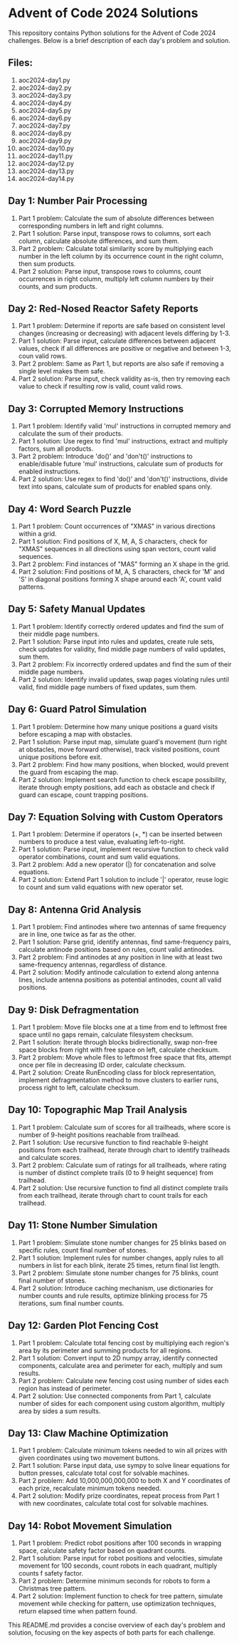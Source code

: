  # Advent of Code 2024 Solutions

 This repository contains Python solutions for the Advent of Code 2024 challenges. Below is a brief description of each day's problem and solution.

 ## Files:

 1. aoc2024-day1.py
 2. aoc2024-day2.py
 3. aoc2024-day3.py
 4. aoc2024-day4.py
 5. aoc2024-day5.py
 6. aoc2024-day6.py
 7. aoc2024-day7.py
 8. aoc2024-day8.py
 9. aoc2024-day9.py
 10. aoc2024-day10.py
 11. aoc2024-day11.py
 12. aoc2024-day12.py
 13. aoc2024-day13.py
 14. aoc2024-day14.py

 ## Day 1: Number Pair Processing

 1. Part 1 problem: Calculate the sum of absolute differences between corresponding numbers in left and right columns.
 2. Part 1 solution: Parse input, transpose rows to columns, sort each column, calculate absolute differences, and sum them.
 3. Part 2 problem: Calculate total similarity score by multiplying each number in the left column by its occurrence count in the right column, then sum
 products.
 4. Part 2 solution: Parse input, transpose rows to columns, count occurrences in right column, multiply left column numbers by their counts, and sum
 products.

 ## Day 2: Red-Nosed Reactor Safety Reports

 1. Part 1 problem: Determine if reports are safe based on consistent level changes (increasing or decreasing) with adjacent levels differing by 1-3.
 2. Part 1 solution: Parse input, calculate differences between adjacent values, check if all differences are positive or negative and between 1-3, coun
 valid rows.
 3. Part 2 problem: Same as Part 1, but reports are also safe if removing a single level makes them safe.
 4. Part 2 solution: Parse input, check validity as-is, then try removing each value to check if resulting row is valid, count valid rows.

 ## Day 3: Corrupted Memory Instructions

 1. Part 1 problem: Identify valid 'mul' instructions in corrupted memory and calculate the sum of their products.
 2. Part 1 solution: Use regex to find 'mul' instructions, extract and multiply factors, sum all products.
 3. Part 2 problem: Introduce 'do()' and 'don't()' instructions to enable/disable future 'mul' instructions, calculate sum of products for enabled
 instructions.
 4. Part 2 solution: Use regex to find 'do()' and 'don't()' instructions, divide text into spans, calculate sum of products for enabled spans only.

 ## Day 4: Word Search Puzzle

 1. Part 1 problem: Count occurrences of "XMAS" in various directions within a grid.
 2. Part 1 solution: Find positions of X, M, A, S characters, check for "XMAS" sequences in all directions using span vectors, count valid sequences.
 3. Part 2 problem: Find instances of "MAS" forming an X shape in the grid.
 4. Part 2 solution: Find positions of M, A, S characters, check for 'M' and 'S' in diagonal positions forming X shape around each 'A', count valid
 patterns.

 ## Day 5: Safety Manual Updates

 1. Part 1 problem: Identify correctly ordered updates and find the sum of their middle page numbers.
 2. Part 1 solution: Parse input into rules and updates, create rule sets, check updates for validity, find middle page numbers of valid updates, sum
 them.
 3. Part 2 problem: Fix incorrectly ordered updates and find the sum of their middle page numbers.
 4. Part 2 solution: Identify invalid updates, swap pages violating rules until valid, find middle page numbers of fixed updates, sum them.

 ## Day 6: Guard Patrol Simulation

 1. Part 1 problem: Determine how many unique positions a guard visits before escaping a map with obstacles.
 2. Part 1 solution: Parse input map, simulate guard's movement (turn right at obstacles, move forward otherwise), track visited positions, count unique
 positions before exit.
 3. Part 2 problem: Find how many positions, when blocked, would prevent the guard from escaping the map.
 4. Part 2 solution: Implement search function to check escape possibility, iterate through empty positions, add each as obstacle and check if guard can
 escape, count trapping positions.

 ## Day 7: Equation Solving with Custom Operators

 1. Part 1 problem: Determine if operators (+, *) can be inserted between numbers to produce a test value, evaluating left-to-right.
 2. Part 1 solution: Parse input, implement recursive function to check valid operator combinations, count and sum valid equations.
 3. Part 2 problem: Add a new operator (|) for concatenation and solve equations.
 4. Part 2 solution: Extend Part 1 solution to include '|' operator, reuse logic to count and sum valid equations with new operator set.

 ## Day 8: Antenna Grid Analysis

 1. Part 1 problem: Find antinodes where two antennas of same frequency are in line, one twice as far as the other.
 2. Part 1 solution: Parse grid, identify antennas, find same-frequency pairs, calculate antinode positions based on rules, count valid antinodes.
 3. Part 2 problem: Find antinodes at any position in line with at least two same-frequency antennas, regardless of distance.
 4. Part 2 solution: Modify antinode calculation to extend along antenna lines, include antenna positions as potential antinodes, count all valid
 positions.

 ## Day 9: Disk Defragmentation

 1. Part 1 problem: Move file blocks one at a time from end to leftmost free space until no gaps remain, calculate filesystem checksum.
 2. Part 1 solution: Iterate through blocks bidirectionally, swap non-free space blocks from right with free space on left, calculate checksum.
 3. Part 2 problem: Move whole files to leftmost free space that fits, attempt once per file in decreasing ID order, calculate checksum.
 4. Part 2 solution: Create RunEncoding class for block representation, implement defragmentation method to move clusters to earlier runs, process right
 to left, calculate checksum.

 ## Day 10: Topographic Map Trail Analysis

 1. Part 1 problem: Calculate sum of scores for all trailheads, where score is number of 9-height positions reachable from trailhead.
 2. Part 1 solution: Use recursive function to find reachable 9-height positions from each trailhead, iterate through chart to identify trailheads and
 calculate scores.
 3. Part 2 problem: Calculate sum of ratings for all trailheads, where rating is number of distinct complete trails (0 to 9 height sequence) from
 trailhead.
 4. Part 2 solution: Use recursive function to find all distinct complete trails from each trailhead, iterate through chart to count trails for each
 trailhead.

 ## Day 11: Stone Number Simulation

 1. Part 1 problem: Simulate stone number changes for 25 blinks based on specific rules, count final number of stones.
 2. Part 1 solution: Implement rules for number changes, apply rules to all numbers in list for each blink, iterate 25 times, return final list length.
 3. Part 2 problem: Simulate stone number changes for 75 blinks, count final number of stones.
 4. Part 2 solution: Introduce caching mechanism, use dictionaries for number counts and rule results, optimize blinking process for 75 iterations, sum
 final number counts.

 ## Day 12: Garden Plot Fencing Cost

 1. Part 1 problem: Calculate total fencing cost by multiplying each region's area by its perimeter and summing products for all regions.
 2. Part 1 solution: Convert input to 2D numpy array, identify connected components, calculate area and perimeter for each, multiply and sum results.
 3. Part 2 problem: Calculate new fencing cost using number of sides each region has instead of perimeter.
 4. Part 2 solution: Use connected components from Part 1, calculate number of sides for each component using custom algorithm, multiply area by sides a
 sum results.

 ## Day 13: Claw Machine Optimization

 1. Part 1 problem: Calculate minimum tokens needed to win all prizes with given coordinates using two movement buttons.
 2. Part 1 solution: Parse input data, use sympy to solve linear equations for button presses, calculate total cost for solvable machines.
 3. Part 2 problem: Add 10,000,000,000,000 to both X and Y coordinates of each prize, recalculate minimum tokens needed.
 4. Part 2 solution: Modify prize coordinates, repeat process from Part 1 with new coordinates, calculate total cost for solvable machines.

 ## Day 14: Robot Movement Simulation

 1. Part 1 problem: Predict robot positions after 100 seconds in wrapping space, calculate safety factor based on quadrant counts.
 2. Part 1 solution: Parse input for robot positions and velocities, simulate movement for 100 seconds, count robots in each quadrant, multiply counts f
 safety factor.
 3. Part 2 problem: Determine minimum seconds for robots to form a Christmas tree pattern.
 4. Part 2 solution: Implement function to check for tree pattern, simulate movement while checking for pattern, use optimization techniques, return elapsed time when pattern found.

This README.md provides a concise overview of each day's problem and solution, focusing on the key aspects of both parts for each challenge.             
